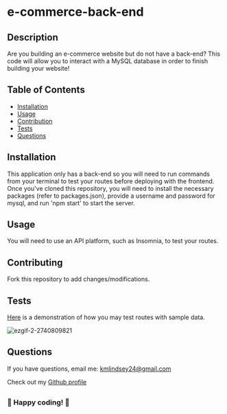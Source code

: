 # e-commerce-back-end

  

  ## Description
  Are you building an e-commerce website but do not have a back-end? This code will allow you to interact with a MySQL database in order to finish building your website!


  ## Table of Contents

  - [Installation](#Installation)
  - [Usage](#Usage)
  - [Contribution](#Contributing)
  - [Tests](#Tests)
  - [Questions](#Questions)
  

  ## Installation
  This application only has a back-end so you will need to run commands from your terminal to test your routes before deploying with the frontend. Once you've cloned this repository, you will need to install the necessary packages (refer to packages.json), provide a username and password for mysql, and run 'npm start' to start the server.

  ## Usage
  You will need to use an API platform, such as Insomnia, to test your routes. 


  ## Contributing
  Fork this repository to add changes/modifications.

  ## Tests
  <a href='https://drive.google.com/file/d/1kM6hBCy3_BFS7DRcrwFeuieUfRptL8tC/view?usp=sharing' target='_blank'>Here</a> is a demonstration of how you may test routes with sample data.
  
  ![ezgif-2-2740809821](https://user-images.githubusercontent.com/102554319/182933707-e29008fa-c077-4aa3-90fb-553a08bf0e81.gif)


  ## Questions
  If you have questions, email me: <kmlindsey24@gmail.com>
  
  Check out my [Github profile](https://github.com/kfisch2)
  ##
  
  ### :dizzy: Happy coding! :dizzy:

